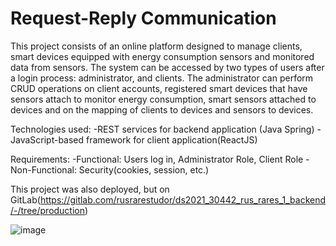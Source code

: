 # Request-Reply Communication

This project consists of an online platform designed to manage clients, smart devices equipped with energy consumption sensors and monitored data from sensors. The system
can be accessed by two types of users after a login process: administrator, and clients. 
The administrator can perform CRUD operations on client accounts, registered smart devices that have sensors attach to monitor energy consumption, smart sensors attached to devices
and on the mapping of clients to devices  and sensors to devices.


Technologies used: 
-REST services for backend application (Java Spring) 
-JavaScript-based framework for client application(ReactJS)

Requirements:
-Functional: Users log in, Administrator Role, Client Role
-Non-Functional: Security(cookies, session, etc.)
 
 This project was also deployed, but on GitLab(https://gitlab.com/rusrarestudor/ds2021_30442_rus_rares_1_backend/-/tree/production)
 
 ![image](https://user-images.githubusercontent.com/57397996/179956309-07ab92e9-8d64-444b-8daf-3a7c193b599d.png)

